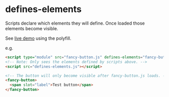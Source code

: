 # defines-elements

Scripts declare which elements they will define. Once loaded those elements
become visible.

See [live demo](https://flackr.github.io/defines-elements/) using the polyfill.

e.g.
```html
<script type="module" src="fancy-button.js" defines-elements="fancy-button"></script>
<!-- Note: Only sees the elements defined by scripts above. -->
<script src="defines-elements.js"></script>

<!-- The button will only become visible after fancy-button.js loads. -->
<fancy-button>
  <span slot="label">Test button</span>
</fancy-button>
```

